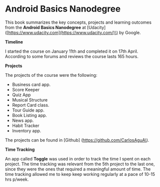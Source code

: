 # Android Basics Nanodegree

This book summarizes the key concepts, projects and learning outcomes from the **Android Basics Nanodegree** at \[Udacity\]\([https://www.udacity.com](https://www.udacity.com/)\) by Google.

**Timeline**

I started the course on January 11th and completed it on 17th April. According to some forums and reviews the course lasts 165 hours.

**Projects**

The  projects of the course were the following:

* Business card app.
* Score Keeper
* Quiz App
* Musical Structure
* Report Card class.
* Tour Guide app.
* Book Listing app.
* News app.
* Habit Tracker
* Inventory app. 

The projects can be found in \[Github\] \(https://github.com/CarlosAguA\).

**Time Tracking**

An app called **Toggle** was used in order to track the time I spent on each project. The time tracking was relevant from the 5th project to the last one, since they were the ones that required a  meaningful amount of time. The time tracking allowed me to keep  keep working regularly at a pace of 10-15 hrs p/week.

